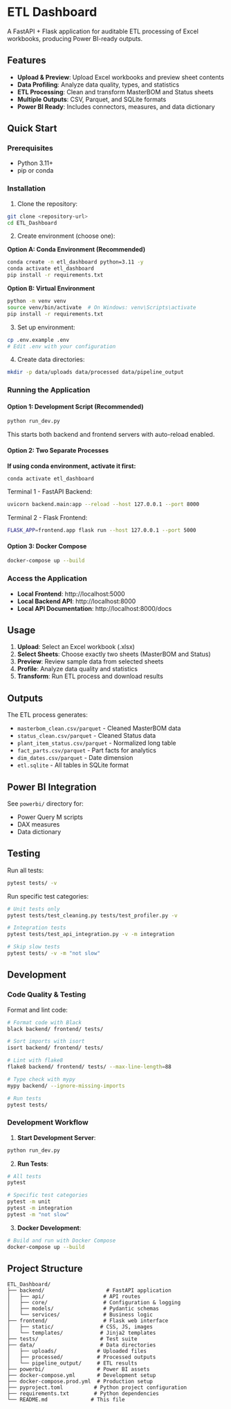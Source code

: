 # ETL Dashboard

A FastAPI + Flask application for auditable ETL processing of Excel workbooks, producing Power BI-ready outputs.

## Features

- **Upload & Preview**: Upload Excel workbooks and preview sheet contents
- **Data Profiling**: Analyze data quality, types, and statistics
- **ETL Processing**: Clean and transform MasterBOM and Status sheets
- **Multiple Outputs**: CSV, Parquet, and SQLite formats
- **Power BI Ready**: Includes connectors, measures, and data dictionary

## Quick Start

### Prerequisites

- Python 3.11+
- pip or conda

### Installation

1. Clone the repository:
```bash
git clone <repository-url>
cd ETL_Dashboard
```

2. Create environment (choose one):

**Option A: Conda Environment (Recommended)**
```bash
conda create -n etl_dashboard python=3.11 -y
conda activate etl_dashboard
pip install -r requirements.txt
```

**Option B: Virtual Environment**
```bash
python -m venv venv
source venv/bin/activate  # On Windows: venv\Scripts\activate
pip install -r requirements.txt
```

3. Set up environment:
```bash
cp .env.example .env
# Edit .env with your configuration
```

4. Create data directories:
```bash
mkdir -p data/uploads data/processed data/pipeline_output
```

### Running the Application

#### Option 1: Development Script (Recommended)
```bash
python run_dev.py
```
This starts both backend and frontend servers with auto-reload enabled.

#### Option 2: Two Separate Processes

**If using conda environment, activate it first:**
```bash
conda activate etl_dashboard
```

Terminal 1 - FastAPI Backend:
```bash
uvicorn backend.main:app --reload --host 127.0.0.1 --port 8000
```

Terminal 2 - Flask Frontend:
```bash
FLASK_APP=frontend.app flask run --host 127.0.0.1 --port 5000
```

#### Option 3: Docker Compose
```bash
docker-compose up --build
```

### Access the Application

- **Local Frontend**: http://localhost:5000
- **Local Backend API**: http://localhost:8000  
- **Local API Documentation**: http://localhost:8000/docs

## Usage

1. **Upload**: Select an Excel workbook (.xlsx)
2. **Select Sheets**: Choose exactly two sheets (MasterBOM and Status)
3. **Preview**: Review sample data from selected sheets
4. **Profile**: Analyze data quality and statistics
5. **Transform**: Run ETL process and download results

## Outputs

The ETL process generates:

- `masterbom_clean.csv/parquet` - Cleaned MasterBOM data
- `status_clean.csv/parquet` - Cleaned Status data
- `plant_item_status.csv/parquet` - Normalized long table
- `fact_parts.csv/parquet` - Part facts for analytics
- `dim_dates.csv/parquet` - Date dimension
- `etl.sqlite` - All tables in SQLite format

## Power BI Integration

See `powerbi/` directory for:
- Power Query M scripts
- DAX measures
- Data dictionary

## Testing

Run all tests:
```bash
pytest tests/ -v
```

Run specific test categories:
```bash
# Unit tests only
pytest tests/test_cleaning.py tests/test_profiler.py -v

# Integration tests
pytest tests/test_api_integration.py -v -m integration

# Skip slow tests
pytest tests/ -v -m "not slow"
```

## Development

### Code Quality & Testing

Format and lint code:
```bash
# Format code with Black
black backend/ frontend/ tests/

# Sort imports with isort  
isort backend/ frontend/ tests/

# Lint with flake8
flake8 backend/ frontend/ tests/ --max-line-length=88

# Type check with mypy
mypy backend/ --ignore-missing-imports

# Run tests
pytest tests/
```

### Development Workflow

1. **Start Development Server**:
```bash
python run_dev.py
```

2. **Run Tests**:
```bash
# All tests
pytest

# Specific test categories
pytest -m unit
pytest -m integration
pytest -m "not slow"
```

3. **Docker Development**:
```bash
# Build and run with Docker Compose
docker-compose up --build
```

## Project Structure

```
ETL_Dashboard/
├── backend/                    # FastAPI application
│   ├── api/                   # API routes
│   ├── core/                  # Configuration & logging
│   ├── models/                # Pydantic schemas
│   └── services/              # Business logic
├── frontend/                  # Flask web interface
│   ├── static/               # CSS, JS, images
│   └── templates/            # Jinja2 templates
├── tests/                    # Test suite
├── data/                     # Data directories
│   ├── uploads/             # Uploaded files
│   ├── processed/           # Processed outputs
│   └── pipeline_output/     # ETL results
├── powerbi/                 # Power BI assets
├── docker-compose.yml       # Development setup
├── docker-compose.prod.yml  # Production setup
├── pyproject.toml          # Python project configuration
├── requirements.txt        # Python dependencies
└── README.md              # This file
```
